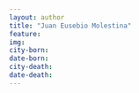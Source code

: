 ```yaml
---
layout: author
title: "Juan Eusebio Molestina"
feature: 
img:
city-born: 
date-born: 
city-death: 
date-death:
---
```

